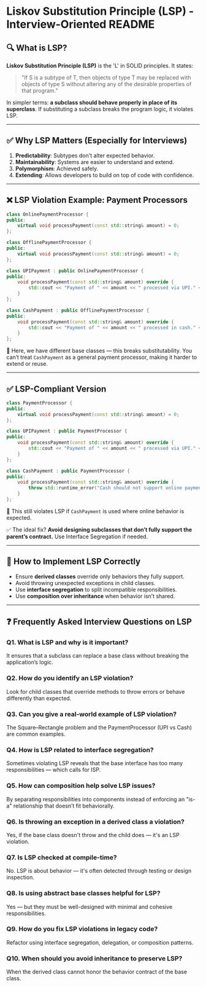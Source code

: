 # Liskov Substitution Principle (LSP) - Interview-Oriented README

## 🔍 What is LSP?

**Liskov Substitution Principle (LSP)** is the 'L' in SOLID principles. It states:

> "If S is a subtype of T, then objects of type T may be replaced with objects of type S without altering any of the desirable properties of that program."

In simpler terms: **a subclass should behave properly in place of its superclass**. If substituting a subclass breaks the program logic, it violates LSP.

---

## ✅ Why LSP Matters (Especially for Interviews)

1. **Predictability**: Subtypes don't alter expected behavior.
2. **Maintainability**: Systems are easier to understand and extend.
3. **Polymorphism**: Achieved safely.
4. **Extending**: Allows developers to build on top of code with confidence.

---

## ❌ LSP Violation Example: Payment Processors

```cpp
class OnlinePaymentProcessor {
public:
    virtual void processPayment(const std::string& amount) = 0;
};

class OfflinePaymentProcessor {
public:
    virtual void processPayment(const std::string& amount) = 0;
};

class UPIPayment : public OnlinePaymentProcessor {
public:
    void processPayment(const std::string& amount) override {
        std::cout << "Payment of " << amount << " processed via UPI." << std::endl;
    }
};

class CashPayment : public OfflinePaymentProcessor {
public:
    void processPayment(const std::string& amount) override {
        std::cout << "Payment of " << amount << " processed in cash." << std::endl;
    }
};
```

🔴 Here, we have different base classes — this breaks substitutability. You can’t treat `CashPayment` as a general payment processor, making it harder to extend or reuse.

---

## ✅ LSP-Compliant Version

```cpp
class PaymentProcessor {
public:
    virtual void processPayment(const std::string& amount) = 0;
};

class UPIPayment : public PaymentProcessor {
public:
    void processPayment(const std::string& amount) override {
        std::cout << "Payment of " << amount << " processed via UPI." << std::endl;
    }
};

class CashPayment : public PaymentProcessor {
public:
    void processPayment(const std::string& amount) override {
        throw std::runtime_error("Cash should not support online payments.");
    }
};
```

🔸 This still violates LSP if `CashPayment` is used where online behavior is expected.

✅ The ideal fix? **Avoid designing subclasses that don’t fully support the parent’s contract.** Use Interface Segregation if needed.

---

## 🔧 How to Implement LSP Correctly

* Ensure **derived classes** override only behaviors they fully support.
* Avoid throwing unexpected exceptions in child classes.
* Use **interface segregation** to split incompatible responsibilities.
* Use **composition over inheritance** when behavior isn’t shared.

---

## ❓ Frequently Asked Interview Questions on LSP

### Q1. What is LSP and why is it important?

It ensures that a subclass can replace a base class without breaking the application’s logic.

### Q2. How do you identify an LSP violation?

Look for child classes that override methods to throw errors or behave differently than expected.

### Q3. Can you give a real-world example of LSP violation?

The Square–Rectangle problem and the PaymentProcessor (UPI vs Cash) are common examples.

### Q4. How is LSP related to interface segregation?

Sometimes violating LSP reveals that the base interface has too many responsibilities — which calls for ISP.

### Q5. How can composition help solve LSP issues?

By separating responsibilities into components instead of enforcing an "is-a" relationship that doesn’t fit behaviorally.

### Q6. Is throwing an exception in a derived class a violation?

Yes, if the base class doesn't throw and the child does — it's an LSP violation.

### Q7. Is LSP checked at compile-time?

No. LSP is about behavior — it's often detected through testing or design inspection.

### Q8. Is using abstract base classes helpful for LSP?

Yes — but they must be well-designed with minimal and cohesive responsibilities.

### Q9. How do you fix LSP violations in legacy code?

Refactor using interface segregation, delegation, or composition patterns.

### Q10. When should you avoid inheritance to preserve LSP?

When the derived class cannot honor the behavior contract of the base class.

